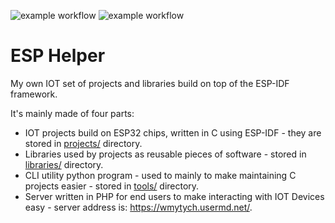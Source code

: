 ![example workflow](https://github.com/Nietaktowny/esp_helper/actions/workflows/lib_tests_workflow.yml/badge.svg)
![example workflow](https://github.com/Nietaktowny/esp_helper/actions/workflows/build_projects.yml/badge.svg)

# ESP Helper

My own IOT set of projects and libraries build on top of the ESP-IDF framework.

It's mainly made of four parts:
 - IOT projects build on ESP32 chips, written in C using ESP-IDF - they are stored in [projects/](/projects/) directory.
 - Libraries used by projects as reusable pieces of software - stored in [libraries/](libraries/) directory.
 - CLI utility python program - used to mainly to make maintaining C projects easier - stored in [tools/](/tools/) directory.
 - Server written in PHP for end users to make interacting with IOT Devices easy - server address is: https://wmytych.usermd.net/.

